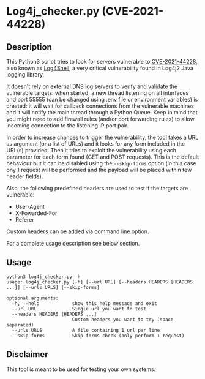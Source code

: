 # Log4j_checker.py (CVE-2021-44228)

## Description

This Python3 script tries to look for servers vulnerable to [CVE-2021-44228](https://nvd.nist.gov/vuln/detail/CVE-2021-44228), also known as [Log4Shell](https://www.lunasec.io/docs/blog/log4j-zero-day/), a very critical vulnerability found in Log4j2 Java logging library. 

It doesn't rely on external DNS log servers to verify and validate the vulnerable targets: when started, a new thread listening on all interfaces and port 55555 (can be changed using .env file or environment variables) is created: it will wait for callback connections from the vulnerable machines and it will notify the main thread through a Python Queue. Keep in mind that you might need to add firewall rules (and/or port forwarding rules) to allow incoming connection to the listening IP:port pair.

In order to increase chances to trigger the vulnerability, the tool takes a URL as argument (or a list of URLs) and it looks for any form included in the URL(s) provided. Then it tries to exploit the vulnerability using each parameter for each form found (GET and POST requests). This is the default behaviour but it can be disabled using the ```--skip-forms``` option (in this case ony 1 request will be performed and the payload will be placed within few header fields).

Also, the following predefined headers are used to test if the targets are vulnerable:
- User-Agent
- X-Fowarded-For
- Referer

Custom headers can be added via command line option.

For a complete usage description see below section.

## Usage

```
python3 log4j_checker.py -h
usage: log4j_checker.py [-h] [--url URL] [--headers HEADERS [HEADERS ...]] [--urls URLS] [--skip-forms]

optional arguments:
  -h, --help            show this help message and exit
  --url URL             Single url you want to test
  --headers HEADERS [HEADERS ...]
                        Custom headers you want to try (space separated)
  --urls URLS           A file containing 1 url per line
  --skip-forms          Skip forms check (only perform 1 request)
```

## Disclaimer

This tool is meant to be used for testing your own systems.
 
